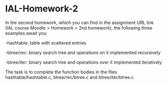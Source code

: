 # IAL-Homework-2
In the second homework, which you can find in the assignment URL link (IAL course Moodle > Homework > 2nd homework), the following three examples await you:

-hashtable: table with scattered entries

-btree/rec: binary search tree and operations on it implemented recursively

-btree/iter: binary search tree and operations over it implemented iteratively

The task is to complete the function bodies in the files hashtable/hashtable.c, btree/rec/btree.c and btree/iter/btree.c 
